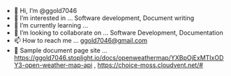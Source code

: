 - 👋 Hi, I’m @ggold7046
- 👀 I’m interested in ... Software development, Document writing 
- 🌱 I’m currently learning ... 
- 💞️ I’m looking to collaborate on ... Software Development,  Documentation
- 📫 How to reach me ... ggold7046@gmail.com
- 👀 Sample document page site ... https://ggold7046.stoplight.io/docs/openweathermap/YXBpOjExMTIxODY3-open-weather-map-api , https://choice-moss.cloudvent.net/#

<!---
ggold7046/ggold7046 is a ✨ special ✨ repository because its `README.md` (this file) appears on your GitHub profile.
You can click the Preview link to take a look at your changes.
--->
